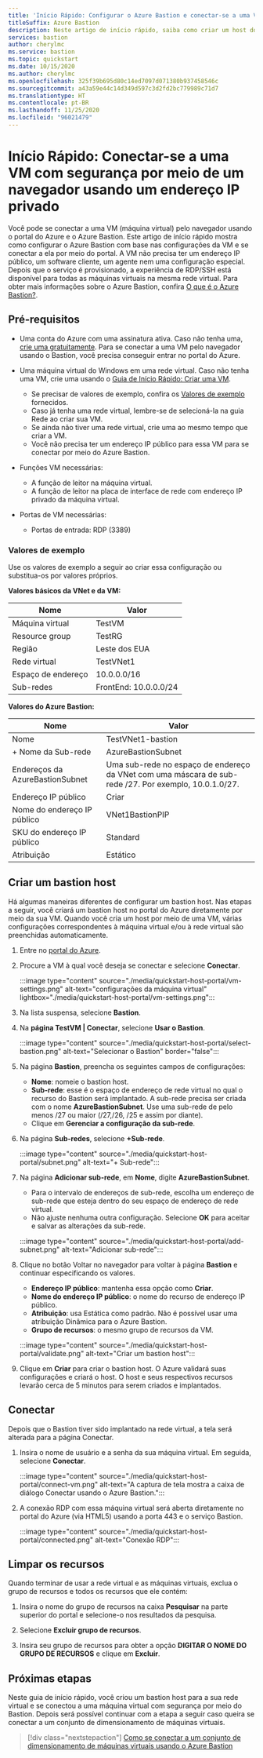 ```yaml
---
title: 'Início Rápido: Configurar o Azure Bastion e conectar-se a uma VM por meio de um endereço IP privado e um navegador'
titleSuffix: Azure Bastion
description: Neste artigo de início rápido, saiba como criar um host do Azure Bastion por meio de uma máquina virtual e se conectar à VM com segurança pelo navegador usando um endereço IP privado.
services: bastion
author: cherylmc
ms.service: bastion
ms.topic: quickstart
ms.date: 10/15/2020
ms.author: cherylmc
ms.openlocfilehash: 325f39b695d80c14ed7097d071380b937458546c
ms.sourcegitcommit: a43a59e44c14d349d597c3d2fd2bc779989c71d7
ms.translationtype: HT
ms.contentlocale: pt-BR
ms.lasthandoff: 11/25/2020
ms.locfileid: "96021479"
---
```

# <a name="quickstart-connect-to-a-vm-securely-through-a-browser-via-private-ip-address"></a>Início Rápido: Conectar-se a uma VM com segurança por meio de um navegador usando um endereço IP privado

Você pode se conectar a uma VM (máquina virtual) pelo navegador usando o portal do Azure e o Azure Bastion. Este artigo de início rápido mostra como configurar o Azure Bastion com base nas configurações da VM e se conectar a ela por meio do portal. A VM não precisa ter um endereço IP público, um software cliente, um agente nem uma configuração especial. Depois que o serviço é provisionado, a experiência de RDP/SSH está disponível para todas as máquinas virtuais na mesma rede virtual. Para obter mais informações sobre o Azure Bastion, confira [O que é o Azure Bastion?](bastion-overview.md).

## <a name="prerequisites"></a><a name="prereq"></a>Pré-requisitos

* Uma conta do Azure com uma assinatura ativa. Caso não tenha uma, [crie uma gratuitamente](https://azure.microsoft.com/free/?ref=microsoft.com&utm_source=microsoft.com&utm_medium=docs&utm_campaign=visualstudio). Para se conectar a uma VM pelo navegador usando o Bastion, você precisa conseguir entrar no portal do Azure.

* Uma máquina virtual do Windows em uma rede virtual. Caso não tenha uma VM, crie uma usando o [Guia de Início Rápido: Criar uma VM](../virtual-machines/windows/quick-create-portal.md).

  * Se precisar de valores de exemplo, confira os [Valores de exemplo](#values) fornecidos.
  * Caso já tenha uma rede virtual, lembre-se de selecioná-la na guia Rede ao criar sua VM.
  * Se ainda não tiver uma rede virtual, crie uma ao mesmo tempo que criar a VM.
  * Você não precisa ter um endereço IP público para essa VM para se conectar por meio do Azure Bastion.

* Funções VM necessárias:
  * A função de leitor na máquina virtual.
  * A função de leitor na placa de interface de rede com endereço IP privado da máquina virtual.
  
* Portas de VM necessárias:
  * Portas de entrada: RDP (3389)

### <a name="example-values"></a><a name="values"></a>Valores de exemplo

Use os valores de exemplo a seguir ao criar essa configuração ou substitua-os por valores próprios.

**Valores básicos da VNet e da VM:**

|**Nome** | **Valor** |
| --- | --- |
| Máquina virtual| TestVM |
| Resource group | TestRG |
| Região | Leste dos EUA |
| Rede virtual | TestVNet1 |
| Espaço de endereço | 10.0.0.0/16 |
| Sub-redes | FrontEnd: 10.0.0.0/24 |

**Valores do Azure Bastion:**

|**Nome** | **Valor** |
| --- | --- |
| Nome | TestVNet1-bastion |
| + Nome da Sub-rede | AzureBastionSubnet |
| Endereços da AzureBastionSubnet | Uma sub-rede no espaço de endereço da VNet com uma máscara de sub-rede /27. Por exemplo, 10.0.1.0/27.  |
| Endereço IP público |  Criar |
| Nome do endereço IP público | VNet1BastionPIP  |
| SKU do endereço IP público |  Standard  |
| Atribuição  | Estático |

## <a name="create-a-bastion-host"></a><a name="createvmset"></a>Criar um bastion host

Há algumas maneiras diferentes de configurar um bastion host. Nas etapas a seguir, você criará um bastion host no portal do Azure diretamente por meio da sua VM. Quando você cria um host por meio de uma VM, várias configurações correspondentes à máquina virtual e/ou à rede virtual são preenchidas automaticamente.

1. Entre no [portal do Azure](https://portal.azure.com).
1. Procure a VM à qual você deseja se conectar e selecione **Conectar**.

   :::image type="content" source="./media/quickstart-host-portal/vm-settings.png" alt-text="configurações da máquina virtual" lightbox="./media/quickstart-host-portal/vm-settings.png":::
1. Na lista suspensa, selecione **Bastion**.
1. Na **página TestVM | Conectar**, selecione **Usar o Bastion**.

   :::image type="content" source="./media/quickstart-host-portal/select-bastion.png" alt-text="Selecionar o Bastion" border="false":::

1. Na página **Bastion**, preencha os seguintes campos de configurações:

   * **Nome**: nomeie o bastion host.
   * **Sub-rede**: esse é o espaço de endereço de rede virtual no qual o recurso do Bastion será implantado. A sub-rede precisa ser criada com o nome **AzureBastionSubnet**. Use uma sub-rede de pelo menos /27 ou maior (/27,/26, /25 e assim por diante).
   * Clique em **Gerenciar a configuração da sub-rede**.
1. Na página **Sub-redes**, selecione **+Sub-rede**.

   :::image type="content" source="./media/quickstart-host-portal/subnet.png" alt-text="+ Sub-rede":::
    
1. Na página **Adicionar sub-rede**, em **Nome**, digite **AzureBastionSubnet**.
   * Para o intervalo de endereços de sub-rede, escolha um endereço de sub-rede que esteja dentro do seu espaço de endereço de rede virtual.
   * Não ajuste nenhuma outra configuração. Selecione **OK** para aceitar e salvar as alterações da sub-rede.

   :::image type="content" source="./media/quickstart-host-portal/add-subnet.png" alt-text="Adicionar sub-rede":::
1. Clique no botão Voltar no navegador para voltar à página **Bastion** e continuar especificando os valores.
   * **Endereço IP público**: mantenha essa opção como **Criar**.
   * **Nome do endereço IP público**: o nome do recurso de endereço IP público.
   * **Atribuição**: usa Estática como padrão. Não é possível usar uma atribuição Dinâmica para o Azure Bastion.
   * **Grupo de recursos**: o mesmo grupo de recursos da VM.

   :::image type="content" source="./media/quickstart-host-portal/validate.png" alt-text="Criar um bastion host":::
1. Clique em **Criar** para criar o bastion host. O Azure validará suas configurações e criará o host. O host e seus respectivos recursos levarão cerca de 5 minutos para serem criados e implantados.

## <a name="connect"></a><a name="connect"></a>Conectar

Depois que o Bastion tiver sido implantado na rede virtual, a tela será alterada para a página Conectar.

1. Insira o nome de usuário e a senha da sua máquina virtual. Em seguida, selecione **Conectar**.

   :::image type="content" source="./media/quickstart-host-portal/connect-vm.png" alt-text="A captura de tela mostra a caixa de diálogo Conectar usando o Azure Bastion.":::
1. A conexão RDP com essa máquina virtual será aberta diretamente no portal do Azure (via HTML5) usando a porta 443 e o serviço Bastion.

   :::image type="content" source="./media/quickstart-host-portal/connected.png" alt-text="Conexão RDP":::

## <a name="clean-up-resources"></a>Limpar os recursos

Quando terminar de usar a rede virtual e as máquinas virtuais, exclua o grupo de recursos e todos os recursos que ele contém:

1. Insira o nome do grupo de recursos na caixa **Pesquisar** na parte superior do portal e selecione-o nos resultados da pesquisa.

1. Selecione **Excluir grupo de recursos**.

1. Insira seu grupo de recursos para obter a opção **DIGITAR O NOME DO GRUPO DE RECURSOS** e clique em **Excluir**.

## <a name="next-steps"></a>Próximas etapas

Neste guia de início rápido, você criou um bastion host para a sua rede virtual e se conectou a uma máquina virtual com segurança por meio do Bastion. Depois será possível continuar com a etapa a seguir caso queira se conectar a um conjunto de dimensionamento de máquinas virtuais.

> [!div class="nextstepaction"]
> [Como se conectar a um conjunto de dimensionamento de máquinas virtuais usando o Azure Bastion](bastion-connect-vm-scale-set.md)
